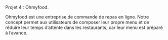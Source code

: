 Projet 4 : Ohmyfood.

Ohmyfood est une entreprise de commande de repas en ligne.
Notre concept permet aux utilisateurs de composer leur propre menu et de réduire leur temps d’attente dans les
restaurants, car leur menu est préparé à l’avance. 
